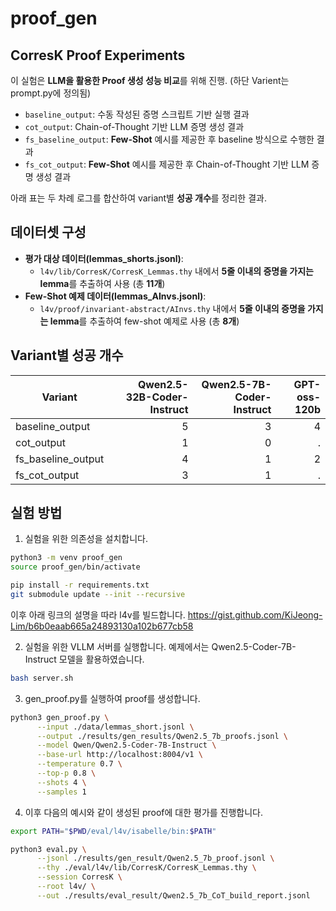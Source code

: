 # proof_gen

## CorresK Proof Experiments

이 실험은 **LLM을 활용한 Proof 생성 성능 비교**를 위해 진행. (하단 Varient는 prompt.py에 정의됨)
- `baseline_output`: 수동 작성된 증명 스크립트 기반 실행 결과  
- `cot_output`: Chain-of-Thought 기반 LLM 증명 생성 결과  
- `fs_baseline_output`: **Few-Shot** 예시를 제공한 후 baseline 방식으로 수행한 결과  
- `fs_cot_output`: **Few-Shot** 예시를 제공한 후 Chain-of-Thought 기반 LLM 증명 생성 결과  

아래 표는 두 차례 로그를 합산하여 variant별 **성공 개수**를 정리한 결과.

## 데이터셋 구성
- **평가 대상 데이터(lemmas_shorts.jsonl)**:  
  - `l4v/lib/CorresK/CorresK_Lemmas.thy` 내에서 **5줄 이내의 증명을 가지는 lemma**를 추출하여 사용 (총 **11개**)  
- **Few-Shot 예제 데이터(lemmas_AInvs.jsonl)**:  
  - `l4v/proof/invariant-abstract/AInvs.thy` 내에서 **5줄 이내의 증명을 가지는 lemma**를 추출하여 few-shot 예제로 사용 (총 **8개**)  

## Variant별 성공 개수

| Variant            | Qwen2.5-32B-Coder-Instruct | Qwen2.5-7B-Coder-Instruct | GPT-oss-120b |
|--------------------|---------:|---------:|---------:|
| baseline_output    | 5        | 3        | 4        |
| cot_output         | 1        | 0        | .        |
| fs_baseline_output | 4        | 1        | 2        |
| fs_cot_output      | 3        | 1        | .        |

## 실험 방법

1. 실험을 위한 의존성을 설치합니다.
```bash
python3 -m venv proof_gen
source proof_gen/bin/activate
```

```bash
pip install -r requirements.txt
git submodule update --init --recursive
```

이후 아래 링크의 설명을 따라 l4v를 빌드합니다.
https://gist.github.com/KiJeong-Lim/b6b0eaab665a24893130a102b677cb58

2. 실험을 위한 VLLM 서버를 실행합니다. 예제에서는 Qwen2.5-Coder-7B-Instruct 모델을 활용하였습니다.
```bash
bash server.sh
```

3. gen_proof.py를 실행하여 proof를 생성합니다.
```bash
python3 gen_proof.py \
      --input ./data/lemmas_short.jsonl \
      --output ./results/gen_results/Qwen2.5_7b_proofs.jsonl \
      --model Qwen/Qwen2.5-Coder-7B-Instruct \
      --base-url http://localhost:8004/v1 \
      --temperature 0.7 \
      --top-p 0.8 \
      --shots 4 \
      --samples 1
```

4. 이후 다음의 예시와 같이 생성된 proof에 대한 평가를 진행합니다.
```bash
export PATH="$PWD/eval/l4v/isabelle/bin:$PATH"

python3 eval.py \
      --jsonl ./results/gen_result/Qwen2.5_7b_proof.jsonl \
      --thy ./eval/l4v/lib/CorresK/CorresK_Lemmas.thy \
      --session CorresK \
      --root l4v/ \
      --out ./results/eval_result/Qwen2.5_7b_CoT_build_report.jsonl
```
